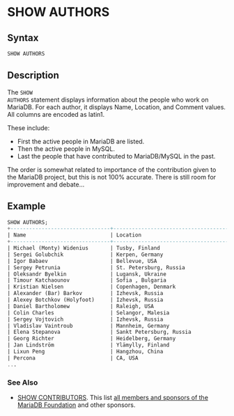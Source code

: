 # SHOW AUTHORS

## Syntax

```sql
SHOW AUTHORS
```

## Description

The <code class="highlight fixed" style="white-space:pre-wrap">SHOW AUTHORS</code> statement displays information about the
people who work on MariaDB. For each author, it displays Name, Location, and
Comment values. All columns are encoded as latin1.

These include:

- First the active people in MariaDB are listed.
- Then the active people in MySQL.
- Last the people that have contributed to MariaDB/MySQL in the past.

The order is somewhat related to importance of the contribution given to the MariaDB project, but this is not 100% accurate. There is still room for improvement and debate...

## Example

```sql
SHOW AUTHORS;
+--------------------------------+---------------------------------------+-----------------------------------------------------------------------------------------------------------------------------------------+
| Name                           | Location                              | Comment                                                                                                                                 |
+--------------------------------+---------------------------------------+-----------------------------------------------------------------------------------------------------------------------------------------+
| Michael (Monty) Widenius       | Tusby, Finland                        | Lead developer and main author                                                                                                          |
| Sergei Golubchik               | Kerpen, Germany                       | Architect, Full-text search, precision math, plugin framework, merges etc                                                               |
| Igor Babaev                    | Bellevue, USA                         | Optimizer, keycache, core work                                                                                                          |
| Sergey Petrunia                | St. Petersburg, Russia                | Optimizer                                                                                                                               |
| Oleksandr Byelkin              | Lugansk, Ukraine                      | Query Cache (4.0), Subqueries (4.1), Views (5.0)                                                                                        |
| Timour Katchaounov             | Sofia , Bulgaria                      | Optimizer                                                                                                                               |
| Kristian Nielsen               | Copenhagen, Denmark                   | Replication, Async client prototocol, General buildbot stuff                                                                            |
| Alexander (Bar) Barkov         | Izhevsk, Russia                       | Unicode and character sets                                                                                                              |
| Alexey Botchkov (Holyfoot)     | Izhevsk, Russia                       | GIS extensions, embedded server, precision math                                                                                         |
| Daniel Bartholomew             | Raleigh, USA                          | MariaDB documentation                                                                                                                   |
| Colin Charles                  | Selangor, Malesia                     | MariaDB documentation, talks at a LOT of conferences                                                                                    |
| Sergey Vojtovich               | Izhevsk, Russia                       | initial implementation of plugin architecture, maintained native storage engines (MyISAM, MEMORY, ARCHIVE, etc), rewrite of table cache |
| Vladislav Vaintroub            | Mannheim, Germany                     | MariaDB Java connector, new thread pool, Windows optimizations                                                                          |
| Elena Stepanova                | Sankt Petersburg, Russia              | QA, test cases                                                                                                                          |
| Georg Richter                  | Heidelberg, Germany                   | New LGPL C connector, PHP connector                                                                                                     |
| Jan Lindström                  | Ylämylly, Finland                     | Working on InnoDB                                                                                                                       |
| Lixun Peng                     | Hangzhou, China                       | Multi Source replication                                                                                                                |
| Percona                        | CA, USA                               | XtraDB, microslow patches, extensions to slow log   
...
```

### See Also

- [SHOW CONTRIBUTORS](/sql-statements-structure/sql-statements/administrative-sql-statements/show/show-contributors). This list [all members and sponsors of the MariaDB Foundation](https://mariadb.org/en/supporters) and other sponsors.